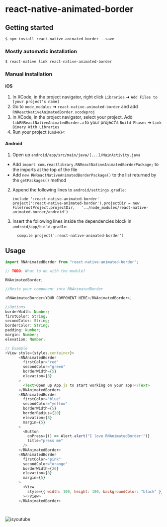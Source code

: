# react-native-animated-border

## Getting started

`$ npm install react-native-animated-border --save`

### Mostly automatic installation

`$ react-native link react-native-animated-border`

### Manual installation

#### iOS

1. In XCode, in the project navigator, right click `Libraries` ➜ `Add Files to [your project's name]`
2. Go to `node_modules` ➜ `react-native-animated-border` and add `RNReactNativeAnimatedBorder.xcodeproj`
3. In XCode, in the project navigator, select your project. Add `libRNReactNativeAnimatedBorder.a` to your project's `Build Phases` ➜ `Link Binary With Libraries`
4. Run your project (`Cmd+R`)<

#### Android

1. Open up `android/app/src/main/java/[...]/MainActivity.java`

- Add `import com.reactlibrary.RNReactNativeAnimatedBorderPackage;` to the imports at the top of the file
- Add `new RNReactNativeAnimatedBorderPackage()` to the list returned by the `getPackages()` method

2. Append the following lines to `android/settings.gradle`:
   ```
   include ':react-native-animated-border'
   project(':react-native-animated-border').projectDir = new File(rootProject.projectDir, 	'../node_modules/react-native-animated-border/android')
   ```
3. Insert the following lines inside the dependencies block in `android/app/build.gradle`:
   ```
     compile project(':react-native-animated-border')
   ```

## Usage

```javascript
import RNAnimatedBorder from "react-native-animated-border";

// TODO: What to do with the module?

RNAnimatedBorder;

//Neste your component into RNAnimatedBorder

<RNAnimatedBorder>YOUR COMPONENT HERE</RNAnimatedBorder>;

//Options
borderWidth: Number;
firstColor: String;
secondColor: String;
borderColor: String;
padding: Number;
margin: Number;
elevation: Number;
```

```javascript
// Example
<View style={styles.container}>
      <RNAnimatedBorder
        firstColor="red"
        secondColor="green"
        borderWidth={5}
        elevation={8}
      >
        <Text>Open up App.js to start working on your app!</Text>
      </RNAnimatedBorder>
      <RNAnimatedBorder
        firstColor="blue"
        secondColor="yellow"
        borderWidth={5}
        borderRadius={20}
        elevation={8}
        margin={5}
      >
        <Button
          onPress={() => Alert.alert("I love RNAnimatedBorder!")}
          title="press me"
        />
      </RNAnimatedBorder>
      <RNAnimatedBorder
        firstColor="pink"
        secondColor="orange"
        borderWidth={20}
        elevation={8}
        margin={5}
      >
        <View
          style={{ width: 100, height: 100, backgroundColor: "black" }}
        ></View>
      </RNAnimatedBorder>




```

![isyoutube](https://youtu.be/CmvB4crSgYc)
